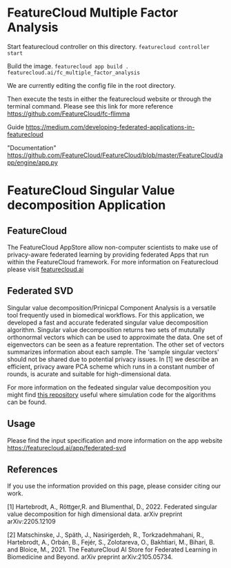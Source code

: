 # FeatureCloud Multiple Factor Analysis 
Start featurecloud controller on this directory.
```featurecloud controller start```

Build the image.
```featurecloud app build . featurecloud.ai/fc_multiple_factor_analysis```

We are currently editing the config file in the root directory.

Then execute the tests in either the featurecloud website or through the terminal command.
Please see this link for more reference https://github.com/FeatureCloud/fc-flimma

Guide
https://medium.com/developing-federated-applications-in-featurecloud

"Documentation"
https://github.com/FeatureCloud/FeatureCloud/blob/master/FeatureCloud/app/engine/app.py


# FeatureCloud Singular Value decomposition Application

## FeatureCloud

The FeatureCloud AppStore allow non-computer scientists to make use of privacy-aware federated learning by providing federated Apps that run within the FeatureCloud framework. For more information on Featurecloud please visit [featurecloud.ai](www.featurecloud.ai)


## Federated SVD
Singular value decomposition/Prinicpal Component Analysis is a versatile tool frequently used in biomedical workflows. For this application, we developed a fast and accurate federated singular value decomposition algorithm. Singular value decomposition returns two sets of mututally orthonormal vectors which can be used to approximate the data. One set of eigenvectors can be seen as a feature reprentation. The other set of vectors summarizes information about each sample. The 'sample singular vectors' should not be shared due to potential privacy issues. In [1] we describe an efficient, privacy aware PCA scheme which runs in a constant number of rounds, is acurate and suitable for high-dimensional data. 

For more information on the fedeated singular value decomposition you might find [this repository](https://github.com/AnneHartebrodt/federated-pca-simulation) useful where simulation code for the algorithms can be found.

## Usage
Please find the input specification and more information on the app website https://featurecloud.ai/app/federated-svd


## References
If you use the information provided on this page, please consider citing our work.

<a id="1">[1]</a> 
Hartebrodt, A., Röttger,R. and Blumenthal, D., 2022. Federated singular value decomposition for high dimensional data. arXiv preprint arXiv:2205.12109

<a id="1">[2]</a> 
Matschinske, J., Späth, J., Nasirigerdeh, R., Torkzadehmahani, R., Hartebrodt, A., Orbán, B., Fejér, S., Zolotareva,
O., Bakhtiari, M., Bihari, B. and Bloice, M., 2021.
The FeatureCloud AI Store for Federated Learning in Biomedicine and Beyond. arXiv preprint arXiv:2105.05734.
